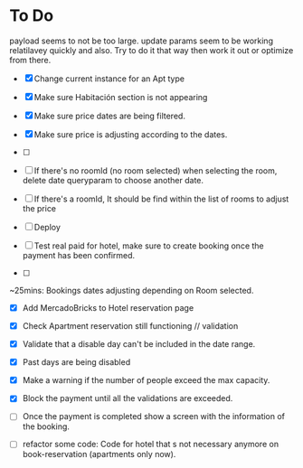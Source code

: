 # To Do

payload seems to not be too large. update params seem to be working relatilavey quickly and also. Try to do it that way then work it out or optimize from there.

- [x] Change current instance for an Apt type
- [x] Make sure Habitación section is not appearing
- [x] Make sure price dates are being filtered.
- [x] Make sure price is adjusting according to the dates.
- [ ] 


- [ ] If there's no roomId (no room selected) when selecting the room, delete date queryparam to choose another date.
- [ ] If there's a roomId, It should be find within the list of rooms to adjust the price
- [ ] Deploy 
- [ ] Test real paid for hotel, make sure to create booking once the payment has been confirmed.
- [ ]



~25mins: Bookings dates adjusting depending on Room selected.
- [x] Add MercadoBricks to Hotel reservation page
- [x] Check Apartment reservation still functioning
// validation
- [x] Validate that a disable day can't be included in the date range.
- [x] Past days are being disabled
- [x] Make a warning if the number of people exceed the max capacity.
- [x] Block the payment until all the validations are exceeded.
- [ ] Once the payment is completed show a screen with the information of the booking.

- [ ] refactor some code: Code for hotel that s not necessary anymore on book-reservation (apartments only now).
